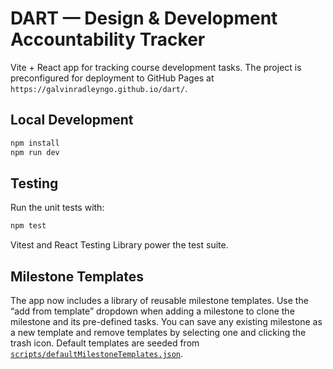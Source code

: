 # DART — Design & Development Accountability Tracker

Vite + React app for tracking course development tasks. The project is preconfigured for deployment to GitHub Pages at `https://galvinradleyngo.github.io/dart/`.

## Local Development

```bash
npm install
npm run dev
```

## Testing

Run the unit tests with:

```bash
npm test
```

Vitest and React Testing Library power the test suite.

## Milestone Templates

The app now includes a library of reusable milestone templates. Use the “add from template” dropdown when adding a milestone to clone the milestone and its pre-defined tasks. You can save any existing milestone as a new template and remove templates by selecting one and clicking the trash icon. Default templates are seeded from [`scripts/defaultMilestoneTemplates.json`](scripts/defaultMilestoneTemplates.json).
